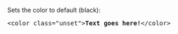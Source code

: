 Sets the color to default (black):
<pre>&lt;color class="unset"&gt;<b>Text goes here!</b>&lt;/color&gt;</pre>
